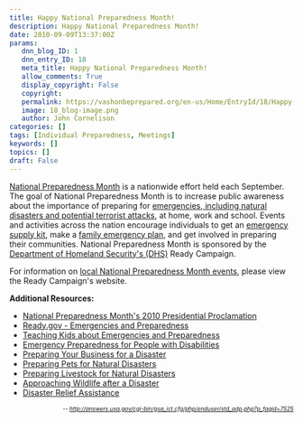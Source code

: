 ```yaml
---
title: Happy National Preparedness Month!
description: Happy National Preparedness Month!
date: 2010-09-09T13:37:00Z
params:
   dnn_blog_ID: 1
   dnn_entry_ID: 18
   meta_title: Happy National Preparedness Month!
   allow_comments: True
   display_copyright: False
   copyright: 
   permalink: https://vashonbeprepared.org/en-us/Home/EntryId/18/Happy-National-Preparedness-Month
   image: 18_blog-image.png
   author: John Cornelison
categories: []
tags: [Individual Preparedness, Meetings]
keywords: []
topics: []
draft: False
---
```


<p><a href="http://www.ready.gov/america/npm10/">National Preparedness Month</a> is a nationwide effort held each September. The goal of National Preparedness Month is to increase public awareness about the importance of preparing for <a href="http://answers.usa.gov/cgi-bin/gsa_ict.cfg/php/enduser/std_adp.php?p_faqid=7526&amp;p_sid=d*dAzA9k&amp;p_lva=7525">emergencies, including natural disasters and potential terrorist attacks</a>, at home, work and school. Events and activities across the nation encourage individuals to get an <a href="http://www.ready.gov/america/getakit/">emergency supply kit</a>, make a <a href="http://www.ready.gov/america/makeaplan/">family emergency plan</a>, and get involved in preparing their communities. National Preparedness Month is sponsored by the <a href="http://answers.usa.gov/cgi-bin/gsa_ict.cfg/php/enduser/std_adp.php?p_faqid=6362&amp;p_sid=d*dAzA9k&amp;p_lva=7525">Department of Homeland Security's (DHS)</a> Ready Campaign.</p>
<p>For information on <a href="http://ready.adcouncil.org/EventCalendar.asp">local National Preparedness Month events</a>, please view the Ready Campaign's website.</p>
<p><strong>Additional Resources:</strong></p>
<ul>
    <li><a href="http://www.whitehouse.gov/the-press-office/2010/08/27/presidential-proclamation-national-preparedness-month-2010">National Preparedness Month's 2010 Presidential Proclamation</a></li>
    <li><a href="http://answers.usa.gov/cgi-bin/gsa_ict.cfg/php/enduser/std_adp.php?p_faqid=7301&amp;p_sid=d*dAzA9k&amp;p_lva=7525">Ready.gov - Emergencies and Preparedness</a></li>
    <li><a href="http://answers.usa.gov/cgi-bin/gsa_ict.cfg/php/enduser/std_adp.php?p_faqid=7041&amp;p_sid=d*dAzA9k&amp;p_lva=7525">Teaching Kids about Emergencies and Preparedness</a></li>
    <li><a href="http://answers.usa.gov/cgi-bin/gsa_ict.cfg/php/enduser/std_adp.php?p_faqid=6613&amp;p_sid=d*dAzA9k&amp;p_lva=7525">Emergency Preparedness for People with Disabilities</a></li>
    <li><a href="http://answers.usa.gov/cgi-bin/gsa_ict.cfg/php/enduser/std_adp.php?p_faqid=6652&amp;p_sid=d*dAzA9k&amp;p_lva=7525">Preparing Your Business for a Disaster</a></li>
    <li><a href="http://answers.usa.gov/cgi-bin/gsa_ict.cfg/php/enduser/std_adp.php?p_faqid=6638&amp;p_sid=d*dAzA9k&amp;p_lva=7525">Preparing Pets for Natural Disasters</a></li>
    <li><a href="http://answers.usa.gov/cgi-bin/gsa_ict.cfg/php/enduser/std_adp.php?p_faqid=7384&amp;p_sid=d*dAzA9k&amp;p_lva=7525">Preparing Livestock for Natural Disasters</a></li>
    <li><a href="http://answers.usa.gov/cgi-bin/gsa_ict.cfg/php/enduser/std_adp.php?p_faqid=7385&amp;p_sid=d*dAzA9k&amp;p_lva=7525">Approaching Wildlife after a Disaster</a></li>
    <li><a href="http://answers.usa.gov/cgi-bin/gsa_ict.cfg/php/enduser/std_adp.php?p_faqid=8106&amp;p_sid=d*dAzA9k&amp;p_lva=7525">Disaster Relief Assistance</a></li>
</ul>
<p align="right"><em><font size="1">-- </font></em><a title="http://answers.usa.gov/cgi-bin/gsa_ict.cfg/php/enduser/std_adp.php?p_faqid=7525" href="http://answers.usa.gov/cgi-bin/gsa_ict.cfg/php/enduser/std_adp.php?p_faqid=7525"><em><font size="1">http://answers.usa.gov/cgi-bin/gsa_ict.cfg/php/enduser/std_adp.php?p_faqid=7525</font></em></a></p>
